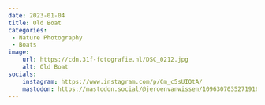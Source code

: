 ```yaml
---
date: 2023-01-04
title: Old Boat
categories:
 - Nature Photography
 - Boats
image: 
    url: https://cdn.31f-fotografie.nl/DSC_0212.jpg
    alt: Old Boat
socials: 
    instagram: https://www.instagram.com/p/Cm_c5sUIQtA/
    mastodon: https://mastodon.social/@jeroenvanwissen/109630703527191695
---
```

